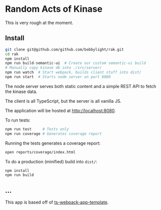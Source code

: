 # Random Acts of Kinase

This is very rough at the moment.

## Install

```sh
git clone git@github.com/github.com/bobbylight/rak.git
cd rak
npm install
npm run build-semantic-ui  # Create our custom semantic-ui build
# Manually copy kinase db into ./src/server/
npm run watch  # Start webpack, builds client stuff into dist/
npm run start  # Starts node server on port 8080
```

The node server serves both static content and a simple REST API to fetch the
kinase data.

The client is all TypeScript, but the server is all vanilla JS.

The application will be hosted at [http://localhost:8080]().

To run tests:
```sh
npm run test     # Tests only
npm run coverage # Generates coverage report
```

Running the tests generates a coverage report:
```sh
open reports/coverage/index.html
```

To do a production (minified) build into `dist/`:
```sh
npm install
npm run build
```

## ...
This app is based off of [ts-webpack-app-template](github.com/bobbylight/ts-webpack-app-template.git).
